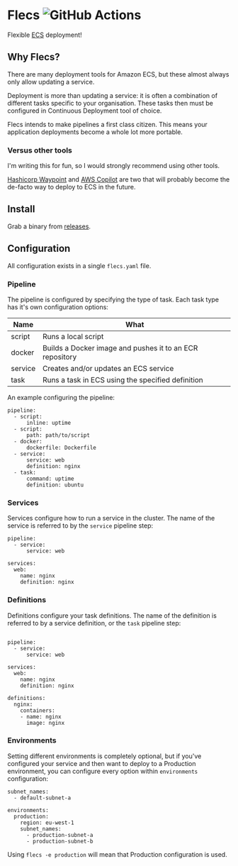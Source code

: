 # Flecs ![GitHub Actions](https://github.com/surminus/flecs/workflows/CI/badge.svg)

Flexible [ECS](https://aws.amazon.com/ecs/) deployment!

## Why Flecs?

There are many deployment tools for Amazon ECS, but these almost always only
allow updating a service.

Deployment is more than updating a service: it is often a combination of
different tasks specific to your organisation. These tasks then must be
configured in Continuous Deployment tool of choice.

Flecs intends to make pipelines a first class citizen. This means your
application deployments become a whole lot more portable.

### Versus other tools

I'm writing this for fun, so I would strongly recommend using other tools.

[Hashicorp Waypoint](https://github.com/hashicorp/waypoint) and [AWS
Copilot](https://aws.amazon.com/containers/copilot/) are two that will probably
become the de-facto way to deploy to ECS in the future.

## Install

Grab a binary from [releases](https://github.com/surminus/flecs/releases).

## Configuration

All configuration exists in a single `flecs.yaml` file.

### Pipeline

The pipeline is configured by specifying the type of task. Each task
type has it's own configuration options:

| Name | What |
|------|------|
| script | Runs a local script |
| docker | Builds a Docker image and pushes it to an ECR repository |
| service | Creates and/or updates an ECS service |
| task | Runs a task in ECS using the specified definition |

An example configuring the pipeline:

```
pipeline:
  - script:
      inline: uptime
  - script:
      path: path/to/script
  - docker:
      dockerfile: Dockerfile
  - service:
      service: web
      definition: nginx
  - task:
      command: uptime
      definition: ubuntu
```

### Services

Services configure how to run a service in the cluster. The name of the service
is referred to by the `service` pipeline step:

```
pipeline:
  - service:
      service: web

services:
  web:
    name: nginx
    definition: nginx
```

### Definitions

Definitions configure your task definitions. The name of the definition is
referred to by a service definition, or the `task` pipeline step:

```

pipeline:
  - service:
      service: web

services:
  web:
    name: nginx
    definition: nginx

definitions:
  nginx:
    containers:
    - name: nginx
      image: nginx
```

### Environments

Setting different environments is completely optional, but if you've
configured your service and then want to deploy to a Production environment,
you can configure every option within `environments` configuration:

```
subnet_names:
  - default-subnet-a

environments:
  production:
    region: eu-west-1
    subnet_names:
      - production-subnet-a
      - production-subnet-b
```

Using `flecs -e production` will mean that Production configuration is used.
